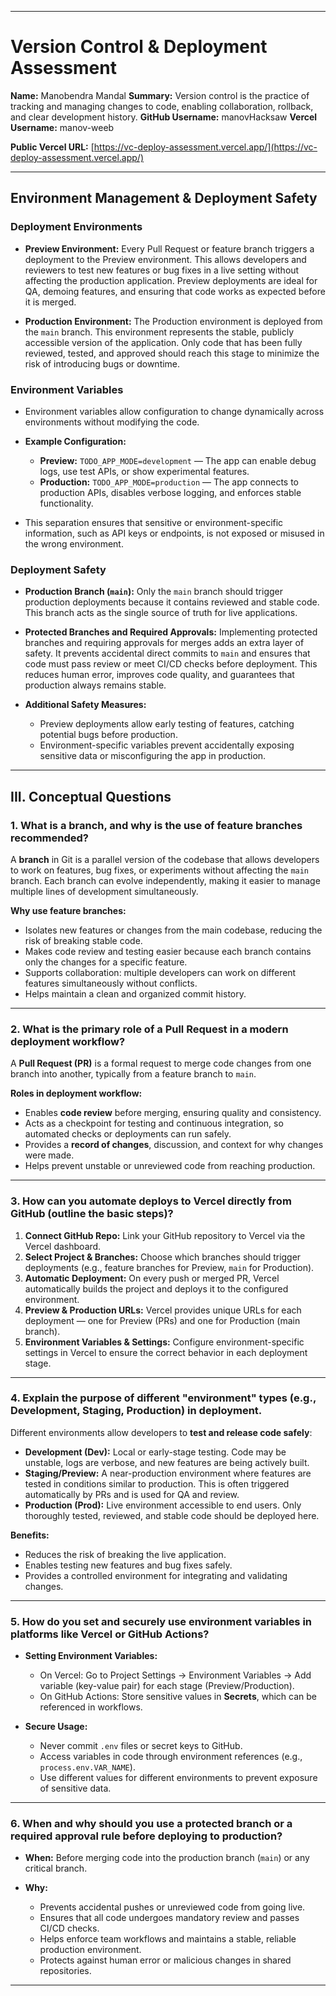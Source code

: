 
---

# Version Control & Deployment Assessment

**Name:** Manobendra Mandal
**Summary:** Version control is the practice of tracking and managing changes to code, enabling collaboration, rollback, and clear development history.
**GitHub Username:** manovHacksaw
**Vercel Username:** manov-weeb

**Public Vercel URL:** [https://vc-deploy-assessment.vercel.app/](https://vc-deploy-assessment.vercel.app/)

---

## Environment Management & Deployment Safety

### Deployment Environments

* **Preview Environment:**
  Every Pull Request or feature branch triggers a deployment to the Preview environment. This allows developers and reviewers to test new features or bug fixes in a live setting without affecting the production application. Preview deployments are ideal for QA, demoing features, and ensuring that code works as expected before it is merged.

* **Production Environment:**
  The Production environment is deployed from the `main` branch. This environment represents the stable, publicly accessible version of the application. Only code that has been fully reviewed, tested, and approved should reach this stage to minimize the risk of introducing bugs or downtime.

### Environment Variables

* Environment variables allow configuration to change dynamically across environments without modifying the code.

* **Example Configuration:**

  * **Preview:** `TODO_APP_MODE=development` — The app can enable debug logs, use test APIs, or show experimental features.
  * **Production:** `TODO_APP_MODE=production` — The app connects to production APIs, disables verbose logging, and enforces stable functionality.

* This separation ensures that sensitive or environment-specific information, such as API keys or endpoints, is not exposed or misused in the wrong environment.

### Deployment Safety

* **Production Branch (`main`):**
  Only the `main` branch should trigger production deployments because it contains reviewed and stable code. This branch acts as the single source of truth for live applications.

* **Protected Branches and Required Approvals:**
  Implementing protected branches and requiring approvals for merges adds an extra layer of safety. It prevents accidental direct commits to `main` and ensures that code must pass review or meet CI/CD checks before deployment. This reduces human error, improves code quality, and guarantees that production always remains stable.

* **Additional Safety Measures:**

  * Preview deployments allow early testing of features, catching potential bugs before production.
  * Environment-specific variables prevent accidentally exposing sensitive data or misconfiguring the app in production.

---

## III. Conceptual Questions

### 1. What is a branch, and why is the use of feature branches recommended?

A **branch** in Git is a parallel version of the codebase that allows developers to work on features, bug fixes, or experiments without affecting the `main` branch. Each branch can evolve independently, making it easier to manage multiple lines of development simultaneously.

**Why use feature branches:**

* Isolates new features or changes from the main codebase, reducing the risk of breaking stable code.
* Makes code review and testing easier because each branch contains only the changes for a specific feature.
* Supports collaboration: multiple developers can work on different features simultaneously without conflicts.
* Helps maintain a clean and organized commit history.

---

### 2. What is the primary role of a Pull Request in a modern deployment workflow?

A **Pull Request (PR)** is a formal request to merge code changes from one branch into another, typically from a feature branch to `main`.

**Roles in deployment workflow:**

* Enables **code review** before merging, ensuring quality and consistency.
* Acts as a checkpoint for testing and continuous integration, so automated checks or deployments can run safely.
* Provides a **record of changes**, discussion, and context for why changes were made.
* Helps prevent unstable or unreviewed code from reaching production.

---

### 3. How can you automate deploys to Vercel directly from GitHub (outline the basic steps)?

1. **Connect GitHub Repo:** Link your GitHub repository to Vercel via the Vercel dashboard.
2. **Select Project & Branches:** Choose which branches should trigger deployments (e.g., feature branches for Preview, `main` for Production).
3. **Automatic Deployment:** On every push or merged PR, Vercel automatically builds the project and deploys it to the configured environment.
4. **Preview & Production URLs:** Vercel provides unique URLs for each deployment — one for Preview (PRs) and one for Production (main branch).
5. **Environment Variables & Settings:** Configure environment-specific settings in Vercel to ensure the correct behavior in each deployment stage.

---

### 4. Explain the purpose of different "environment" types (e.g., Development, Staging, Production) in deployment.

Different environments allow developers to **test and release code safely**:

* **Development (Dev):** Local or early-stage testing. Code may be unstable, logs are verbose, and new features are being actively built.
* **Staging/Preview:** A near-production environment where features are tested in conditions similar to production. This is often triggered automatically by PRs and is used for QA and review.
* **Production (Prod):** Live environment accessible to end users. Only thoroughly tested, reviewed, and stable code should be deployed here.

**Benefits:**

* Reduces the risk of breaking the live application.
* Enables testing new features and bug fixes safely.
* Provides a controlled environment for integrating and validating changes.

---

### 5. How do you set and securely use environment variables in platforms like Vercel or GitHub Actions?

* **Setting Environment Variables:**

  * On Vercel: Go to Project Settings → Environment Variables → Add variable (key-value pair) for each stage (Preview/Production).
  * On GitHub Actions: Store sensitive values in **Secrets**, which can be referenced in workflows.

* **Secure Usage:**

  * Never commit `.env` files or secret keys to GitHub.
  * Access variables in code through environment references (e.g., `process.env.VAR_NAME`).
  * Use different values for different environments to prevent exposure of sensitive data.

---

### 6. When and why should you use a protected branch or a required approval rule before deploying to production?

* **When:** Before merging code into the production branch (`main`) or any critical branch.

* **Why:**

  * Prevents accidental pushes or unreviewed code from going live.
  * Ensures that all code undergoes mandatory review and passes CI/CD checks.
  * Helps enforce team workflows and maintains a stable, reliable production environment.
  * Protects against human error or malicious changes in shared repositories.

---

